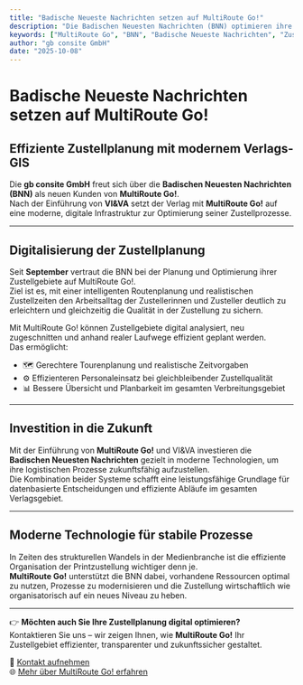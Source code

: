 ```yaml
---
title: "Badische Neueste Nachrichten setzen auf MultiRoute Go!"
description: "Die Badischen Neuesten Nachrichten (BNN) optimieren ihre Zustellplanung mit MultiRoute Go! und VI&VA – für moderne, effiziente und digitale Prozesse im Verlagswesen."
keywords: ["MultiRoute Go", "BNN", "Badische Neueste Nachrichten", "Zustellplanung", "digitale Routenoptimierung", "Verlags-GIS", "VI&VA", "Zeitungszustellung", "Logistik", "gb consite"]
author: "gb consite GmbH"
date: "2025-10-08"
---
```


# Badische Neueste Nachrichten setzen auf MultiRoute Go!  
## Effiziente Zustellplanung mit modernem Verlags-GIS  

Die **gb consite GmbH** freut sich über die **Badischen Neuesten Nachrichten (BNN)** als neuen Kunden von **MultiRoute Go!**.  
Nach der Einführung von **VI&VA** setzt der Verlag mit **MultiRoute Go!** auf eine moderne, digitale Infrastruktur zur Optimierung seiner Zustellprozesse.  
<!-- more -->
---

## Digitalisierung der Zustellplanung  

Seit **September** vertraut die BNN bei der Planung und Optimierung ihrer Zustellgebiete auf MultiRoute Go!.  
Ziel ist es, mit einer intelligenten Routenplanung und realistischen Zustellzeiten den Arbeitsalltag der Zustellerinnen und Zusteller deutlich zu erleichtern und gleichzeitig die Qualität in der Zustellung zu sichern.  

Mit MultiRoute Go! können Zustellgebiete digital analysiert, neu zugeschnitten und anhand realer Laufwege effizient geplant werden.  
Das ermöglicht:  

- 🗺️ Gerechtere Tourenplanung und realistische Zeitvorgaben  
- ⚙️ Effizienteren Personaleinsatz bei gleichbleibender Zustellqualität  
- 📊 Bessere Übersicht und Planbarkeit im gesamten Verbreitungsgebiet  

---

## Investition in die Zukunft  

Mit der Einführung von **MultiRoute Go!** und VI&VA investieren die **Badischen Neuesten Nachrichten** gezielt in moderne Technologien, um ihre logistischen Prozesse zukunftsfähig aufzustellen.  
Die Kombination beider Systeme schafft eine leistungsfähige Grundlage für datenbasierte Entscheidungen und effiziente Abläufe im gesamten Verlagsgebiet.  

---

## Moderne Technologie für stabile Prozesse  

In Zeiten des strukturellen Wandels in der Medienbranche ist die effiziente Organisation der Printzustellung wichtiger denn je.  
**MultiRoute Go!** unterstützt die BNN dabei, vorhandene Ressourcen optimal zu nutzen, Prozesse zu modernisieren und die Zustellung wirtschaftlich wie organisatorisch auf ein neues Niveau zu heben.  

---

👉 **Möchten auch Sie Ihre Zustellplanung digital optimieren?**  
Kontaktieren Sie uns – wir zeigen Ihnen, wie **MultiRoute Go!** Ihr Zustellgebiet effizienter, transparenter und zukunftssicher gestaltet.  

📧 [Kontakt aufnehmen](https://www.gbconsite.de/kontakt)  
🌐 [Mehr über MultiRoute Go! erfahren](https://www.gbconsite.de/multiroute-go)
